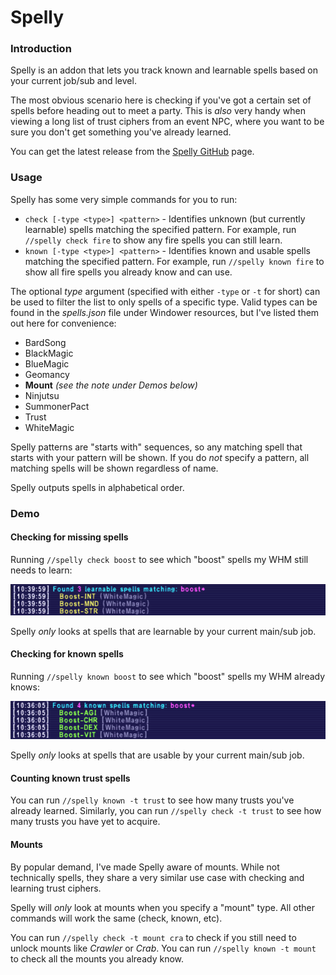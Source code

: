 # Spelly

### Introduction

Spelly is an addon that lets you track known and learnable spells based on your current job/sub and level. 

The most obvious scenario here is checking if you've got a certain set of spells before heading out to meet a party. This is *also* very handy when viewing a long list of trust ciphers from an event NPC, where you want to be sure you don't get something you've already learned.

You can get the latest release from the [Spelly GitHub](https://github.com/Kaiconure/Spelly) page.

### Usage

Spelly has some very simple commands for you to run:

- `check [-type <type>] <pattern>` - Identifies unknown (but currently learnable) spells matching the specified pattern. For example, run `//spelly check fire` to show any fire spells you can still learn.
- `known [-type <type>] <pattern>` - Identifies known and usable spells matching the specified pattern. For example, run `//spelly known fire` to show all fire spells you already know and can use.

The optional *type* argument (specified with either `-type` or `-t` for short)  can be used to filter the list to only spells of a specific type. Valid types can be found in the *spells.json* file under Windower resources, but I've listed them out here for convenience:

- BardSong
- BlackMagic
- BlueMagic
- Geomancy
- **Mount** *(see the note under Demos below)*
- Ninjutsu
- SummonerPact
- Trust
- WhiteMagic

Spelly patterns are "starts with" sequences, so any matching spell that starts with your pattern will be shown. If you do *not* specify a pattern, all matching spells will be shown regardless of name.

Spelly outputs spells in alphabetical order.

### Demo

#### Checking for missing spells

Running `//spelly check boost` to see which "boost" spells my WHM still needs to learn:

![](content/spelly_check.png)

Spelly *only* looks at spells that are learnable by your current main/sub job.

#### Checking for known spells

Running `//spelly known boost` to see which "boost" spells my WHM already knows:

![](content/spelly_known.png)

Spelly *only* looks at spells that are usable by your current main/sub job.

#### Counting known trust spells

You can run `//spelly known -t trust` to see how many trusts you've already learned. Similarly, you can run `//spelly check -t trust` to see how many trusts you have yet to acquire.

#### Mounts

By popular demand, I've made Spelly aware of mounts. While not technically spells, they share a very similar use case with checking and learning trust ciphers.

Spelly will *only* look at mounts when you specify a "mount" type. All other commands will work the same (check, known, etc).

You can run `//spelly check -t mount cra` to check if you still need to unlock mounts like *Crawler* or *Crab*. You can run `//spelly known -t mount` to check all the mounts you already know.

